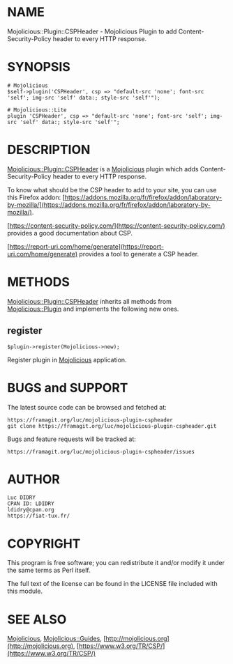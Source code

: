 # NAME

Mojolicious::Plugin::CSPHeader - Mojolicious Plugin to add Content-Security-Policy header to every HTTP response.

# SYNOPSIS

    # Mojolicious
    $self->plugin('CSPHeader', csp => "default-src 'none'; font-src 'self'; img-src 'self' data:; style-src 'self'");

    # Mojolicious::Lite
    plugin 'CSPHeader', csp => "default-src 'none'; font-src 'self'; img-src 'self' data:; style-src 'self'";

# DESCRIPTION

[Mojolicious::Plugin::CSPHeader](https://metacpan.org/pod/Mojolicious::Plugin::CSPHeader) is a [Mojolicious](https://metacpan.org/pod/Mojolicious) plugin which adds Content-Security-Policy header to every HTTP response.

To know what should be the CSP header to add to your site, you can use this Firefox addon: [https://addons.mozilla.org/fr/firefox/addon/laboratory-by-mozilla/](https://addons.mozilla.org/fr/firefox/addon/laboratory-by-mozilla/).

[https://content-security-policy.com/](https://content-security-policy.com/) provides a good documentation about CSP.

[https://report-uri.com/home/generate](https://report-uri.com/home/generate) provides a tool to generate a CSP header.

# METHODS

[Mojolicious::Plugin::CSPHeader](https://metacpan.org/pod/Mojolicious::Plugin::CSPHeader) inherits all methods from
[Mojolicious::Plugin](https://metacpan.org/pod/Mojolicious::Plugin) and implements the following new ones.

## register

    $plugin->register(Mojolicious->new);

Register plugin in [Mojolicious](https://metacpan.org/pod/Mojolicious) application.

# BUGS and SUPPORT

The latest source code can be browsed and fetched at:

    https://framagit.org/luc/mojolicious-plugin-cspheader
    git clone https://framagit.org/luc/mojolicious-plugin-cspheader.git

Bugs and feature requests will be tracked at:

    https://framagit.org/luc/mojolicious-plugin-cspheader/issues

# AUTHOR

    Luc DIDRY
    CPAN ID: LDIDRY
    ldidry@cpan.org
    https://fiat-tux.fr/

# COPYRIGHT

This program is free software; you can redistribute
it and/or modify it under the same terms as Perl itself.

The full text of the license can be found in the
LICENSE file included with this module.

# SEE ALSO

[Mojolicious](https://metacpan.org/pod/Mojolicious), [Mojolicious::Guides](https://metacpan.org/pod/Mojolicious::Guides), [http://mojolicious.org](http://mojolicious.org), [https://www.w3.org/TR/CSP/](https://www.w3.org/TR/CSP/)
